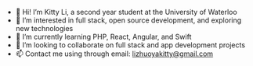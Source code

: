 - 👋 Hi! I’m Kitty Li, a second year student at the University of Waterloo
- 👀 I’m interested in full stack, open source development, and exploring new technologies
- 🌱 I’m currently learning PHP, React, Angular, and Swift
- 💞️ I’m looking to collaborate on full stack and app development projects
- 📫 Contact me using through email: lizhuoyakitty@gmail.com

<!---
lizhuoyakitty/lizhuoyakitty is a ✨ special ✨ repository because its `README.md` (this file) appears on your GitHub profile.
You can click the Preview link to take a look at your changes.
--->
